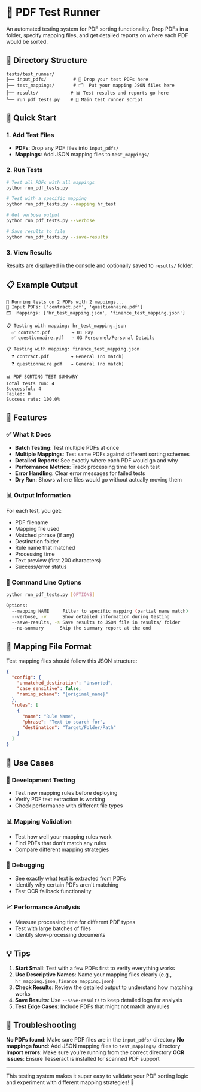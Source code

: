 # 🧪 PDF Test Runner

An automated testing system for PDF sorting functionality. Drop PDFs in a folder, specify mapping files, and get detailed reports on where each PDF would be sorted.

## 📁 Directory Structure

```
tests/test_runner/
├── input_pdfs/          # 📄 Drop your test PDFs here
├── test_mappings/       # 🗂️  Put your mapping JSON files here  
├── results/            # 📊 Test results and reports go here
└── run_pdf_tests.py    # 🚀 Main test runner script
```

## 🚀 Quick Start

### 1. Add Test Files
- **PDFs**: Drop any PDF files into `input_pdfs/`
- **Mappings**: Add JSON mapping files to `test_mappings/`

### 2. Run Tests
```bash
# Test all PDFs with all mappings
python run_pdf_tests.py

# Test with a specific mapping
python run_pdf_tests.py --mapping hr_test

# Get verbose output
python run_pdf_tests.py --verbose

# Save results to file
python run_pdf_tests.py --save-results
```

### 3. View Results
Results are displayed in the console and optionally saved to `results/` folder.

## 📋 Example Output

```
🧪 Running tests on 2 PDFs with 2 mappings...
📁 Input PDFs: ['contract.pdf', 'questionnaire.pdf']
🗂️  Mappings: ['hr_test_mapping.json', 'finance_test_mapping.json']

📋 Testing with mapping: hr_test_mapping.json
  ✅ contract.pdf        → 01 Pay
  ✅ questionnaire.pdf   → 03 Personnel/Personal Details

📋 Testing with mapping: finance_test_mapping.json  
  ❓ contract.pdf        → General (no match)
  ❓ questionnaire.pdf   → General (no match)

📊 PDF SORTING TEST SUMMARY
Total tests run: 4
Successful: 4
Failed: 0
Success rate: 100.0%
```

## 🎯 Features

### ✅ What It Does
- **Batch Testing**: Test multiple PDFs at once
- **Multiple Mappings**: Test same PDFs against different sorting schemes
- **Detailed Reports**: See exactly where each PDF would go and why
- **Performance Metrics**: Track processing time for each test
- **Error Handling**: Clear error messages for failed tests
- **Dry Run**: Shows where files would go without actually moving them

### 📊 Output Information
For each test, you get:
- PDF filename
- Mapping file used
- Matched phrase (if any)
- Destination folder
- Rule name that matched
- Processing time
- Text preview (first 200 characters)
- Success/error status

### 🔧 Command Line Options
```bash
python run_pdf_tests.py [OPTIONS]

Options:
  --mapping NAME     Filter to specific mapping (partial name match)
  --verbose, -v      Show detailed information during testing
  --save-results, -s Save results to JSON file in results/ folder
  --no-summary      Skip the summary report at the end
```

## 📝 Mapping File Format

Test mapping files should follow this JSON structure:

```json
{
  "config": {
    "unmatched_destination": "Unsorted",
    "case_sensitive": false,
    "naming_scheme": "{original_name}"
  },
  "rules": [
    {
      "name": "Rule Name",
      "phrase": "Text to search for",
      "destination": "Target/Folder/Path"
    }
  ]
}
```

## 🎉 Use Cases

### 🧪 **Development Testing**
- Test new mapping rules before deploying
- Verify PDF text extraction is working
- Check performance with different file types

### 📊 **Mapping Validation**  
- Test how well your mapping rules work
- Find PDFs that don't match any rules
- Compare different mapping strategies

### 🐛 **Debugging**
- See exactly what text is extracted from PDFs
- Identify why certain PDFs aren't matching
- Test OCR fallback functionality

### 📈 **Performance Analysis**
- Measure processing time for different PDF types
- Test with large batches of files
- Identify slow-processing documents

## 💡 Tips

1. **Start Small**: Test with a few PDFs first to verify everything works
2. **Use Descriptive Names**: Name your mapping files clearly (e.g., `hr_mapping.json`, `finance_mapping.json`)
3. **Check Results**: Review the detailed output to understand how matching works
4. **Save Results**: Use `--save-results` to keep detailed logs for analysis
5. **Test Edge Cases**: Include PDFs that might not match any rules

## 🔧 Troubleshooting

**No PDFs found**: Make sure PDF files are in the `input_pdfs/` directory
**No mappings found**: Add JSON mapping files to `test_mappings/` directory  
**Import errors**: Make sure you're running from the correct directory
**OCR issues**: Ensure Tesseract is installed for scanned PDF support

---

This testing system makes it super easy to validate your PDF sorting logic and experiment with different mapping strategies! 🚀
